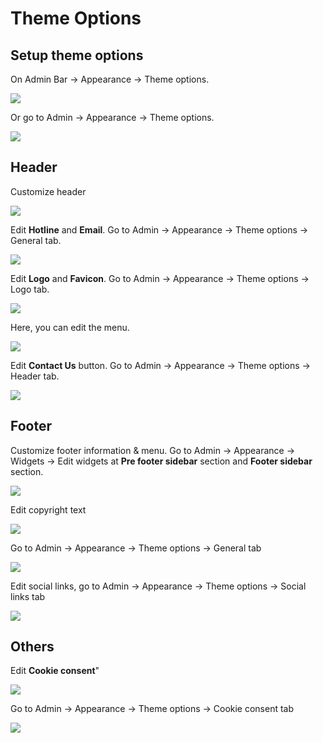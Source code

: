 # Theme Options

## Setup theme options

On Admin Bar -> Appearance -> Theme options.

![](/agon/images/theme-options-1.png)

Or go to Admin -> Appearance -> Theme options.

![](/agon/images/theme-options-2.png)

## Header

Customize header

![](/agon/images/theme-options-header.png)

Edit **Hotline** and **Email**. Go to Admin -> Appearance -> Theme options -> General tab.

![](/agon/images/theme-options-hotline-email.png)

Edit **Logo** and **Favicon**. Go to Admin -> Appearance -> Theme options -> Logo tab.

![](/agon/images/theme-options-logo-and-favicon.png)

Here, you can edit the menu.

![](/agon/images/theme-options-edit-menu.png)

Edit **Contact Us** button. Go to Admin -> Appearance -> Theme options -> Header tab.

![](/agon/images/theme-options-contact-us-btn.png)

## Footer

Customize footer information & menu.
Go to Admin -> Appearance -> Widgets -> Edit widgets at **Pre footer sidebar** section and **Footer sidebar** section.

![](/agon/images/theme-options-footer.png)

Edit copyright text

![](/agon/images/theme-options-footer-text-1.png)

Go to Admin -> Appearance -> Theme options -> General tab

![](/agon/images/theme-options-footer-text-2.png)

Edit social links, go to Admin -> Appearance -> Theme options -> Social links tab

![](/agon/images/theme-options-social-links.png)

## Others

Edit **Cookie consent**"

![](/agon/images/theme-options-cookie.png)

Go to Admin -> Appearance -> Theme options -> Cookie consent tab

![](/agon/images/theme-options-cookie-1.png)